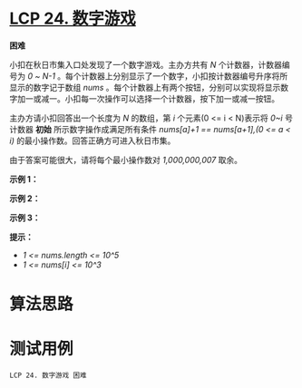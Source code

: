 # [LCP 24. 数字游戏][cnTitle]

**困难**

小扣在秋日市集入口处发现了一个数字游戏。主办方共有  *N*  个计数器，计数器编号为  *0 ~ N-1* 。每个计数器上分别显示了一个数字，小扣按计数器编号升序将所显示的数字记于数组  *nums* 。每个计数器上有两个按钮，分别可以实现将显示数字加一或减一。小扣每一次操作可以选择一个计数器，按下加一或减一按钮。


主办方请小扣回答出一个长度为  *N*  的数组，第  *i*  个元素(0 <= i < N)表示将  *0~i*  号计数器 **初始**  所示数字操作成满足所有条件  *nums[a]+1 == nums[a+1],(0 <= a < i)*  的最小操作数。回答正确方可进入秋日市集。


由于答案可能很大，请将每个最小操作数对  *1,000,000,007*  取余。


**示例 1：** 




**示例 2：** 




**示例 3：** 




**提示：** 


-  *1 <= nums.length <= 10^5*  
-  *1 <= nums[i] <= 10^3* 




# 算法思路

# 测试用例
```
LCP 24. 数字游戏 困难
```

[cnTitle]: https://leetcode-cn.com/problems/5TxKeK/
